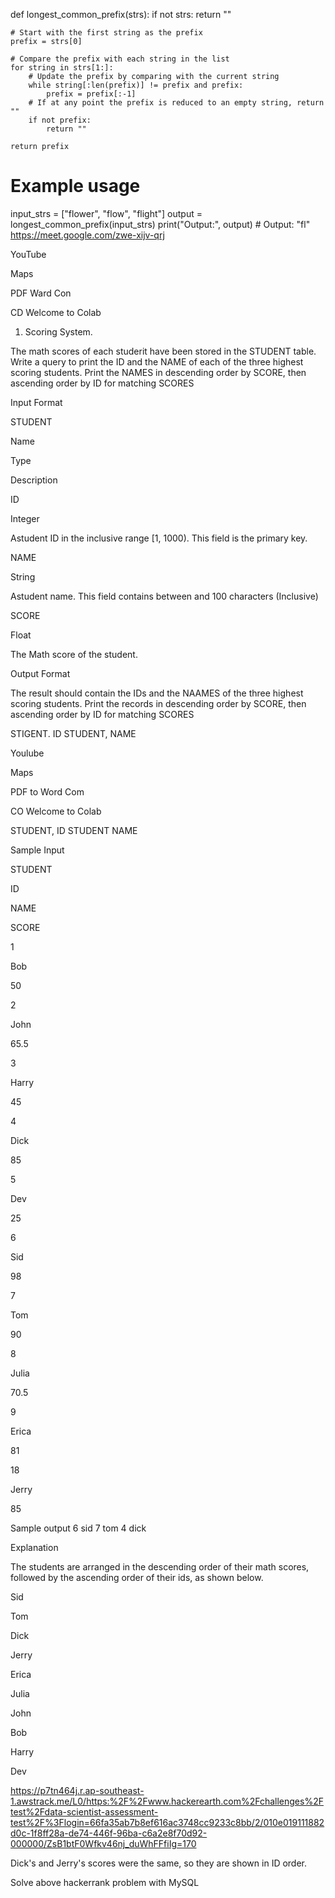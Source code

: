def longest_common_prefix(strs):
    if not strs:
        return ""
    
    # Start with the first string as the prefix
    prefix = strs[0]
    
    # Compare the prefix with each string in the list
    for string in strs[1:]:
        # Update the prefix by comparing with the current string
        while string[:len(prefix)] != prefix and prefix:
            prefix = prefix[:-1]
        # If at any point the prefix is reduced to an empty string, return ""
        if not prefix:
            return ""
    
    return prefix

# Example usage
input_strs = ["flower", "flow", "flight"]
output = longest_common_prefix(input_strs)
print("Output:", output)  # Output: "fl"
https://meet.google.com/zwe-xijv-qrj



YouTube

Maps

PDF Ward Con

CD Welcome to Colab

1. Scoring System.

The math scores of each studerit have been stored in the STUDENT table. Write a query to print the ID and the NAME of each of the three highest scoring students. Print the NAMES in descending order by SCORE, then ascending order by ID for matching SCORES

Input Format

STUDENT

Name

Type

Description

ID

Integer

Astudent ID in the inclusive range [1, 1000). This field is the primary key.

NAME

String

Astudent name. This field contains between and 100 characters (Inclusive)

SCORE

Float

The Math score of the student.

Output Format

The result should contain the IDs and the NAAMES of the three highest scoring students. Print the records in descending order by SCORE, then ascending order by ID for matching SCORES

STIGENT. ID STUDENT, NAME

Youlube

Maps

PDF to Word Com

CO Welcome to Colab

STUDENT, ID STUDENT NAME

Sample Input

STUDENT

ID

NAME

SCORE

1

Bob

50

2

John

65.5

3

Harry

45

4

Dick

85

5

Dev

25

6

Sid

98

7

Tom

90

8

Julia

70.5

9

Erica

81

18

Jerry

85

Sample output 
6 sid
7 tom
4 dick

Explanation

The students are arranged in the descending order of their math scores, followed by the ascending order of their ids, as shown below.

Sid

Tom

Dick

Jerry

Erica

Julia

John

Bob

Harry

Dev


https://p7tn464j.r.ap-southeast-1.awstrack.me/L0/https:%2F%2Fwww.hackerearth.com%2Fchallenges%2Ftest%2Fdata-scientist-assessment-test%2F%3Flogin=66fa35ab7b8ef616ac3748cc9233c8bb/2/010e019111882d0c-1f8ff28a-de74-446f-96ba-c6a2e8f70d92-000000/ZsB1btF0Wfkv46nj_duWhFFfiIg=170




Dick's and Jerry's scores were the same, so they are shown in ID order.

Solve above hackerrank problem with MySQL 
